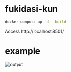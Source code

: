 # fukidasi-kun

```bash
docker compose up -d --build
```

Access http://localhost:8501/

# example
![output](https://github.com/gghatano/fukidasi-kun/assets/5264958/4bf7d60a-5562-480f-97c3-369624e45da3)
